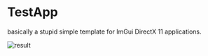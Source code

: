 # TestApp 

basically a stupid simple template for
ImGui DirectX 11 applications.

![result](https://i.imgur.com/9xMKdpT.png)
